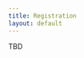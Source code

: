 ```yaml
---
title: Registration
layout: default
---
```

TBD

<!--
# Information

[Register HERE](https://cvent.me/vwmKno)

**Early registration deadline:** August 27, 2021 (11:59pm Pacific)

**Author registration deadline:** August 16, 2021 (11:59pm Pacific)

At least one author of each accepted paper must register as an author at
the full registration rate (*see* Author Registration below).

Each Author Registration can be applied to only one paper.

**Cancellation Policy:** All registrations are final. <u>Registration
for IEEE Cluster 2021 is non-refundable.</u>

Any problems? Please send a message to
[registration+CLUSTER@computer.org](registration+CLUSTER@computer.org)

**Author Registration**

|                      | Registration |
|----------------------|--------------|
| Author (IEEE Member) | $100         |
| Author (Non-member)  | $120         |


**Attendee Registration**

|                     | Early registration | Standard registration |
|---------------------|--------------------|-----------------------|
| IEEE Member         | $100               | $115                  |
| IEEE Life Member    | $55                | $65                   |
| IEEE Student Member | $70                | $85                   |
| Non-member          | $120               | $140                  |
| Student Non-member  | $85                | $105                  |
-->